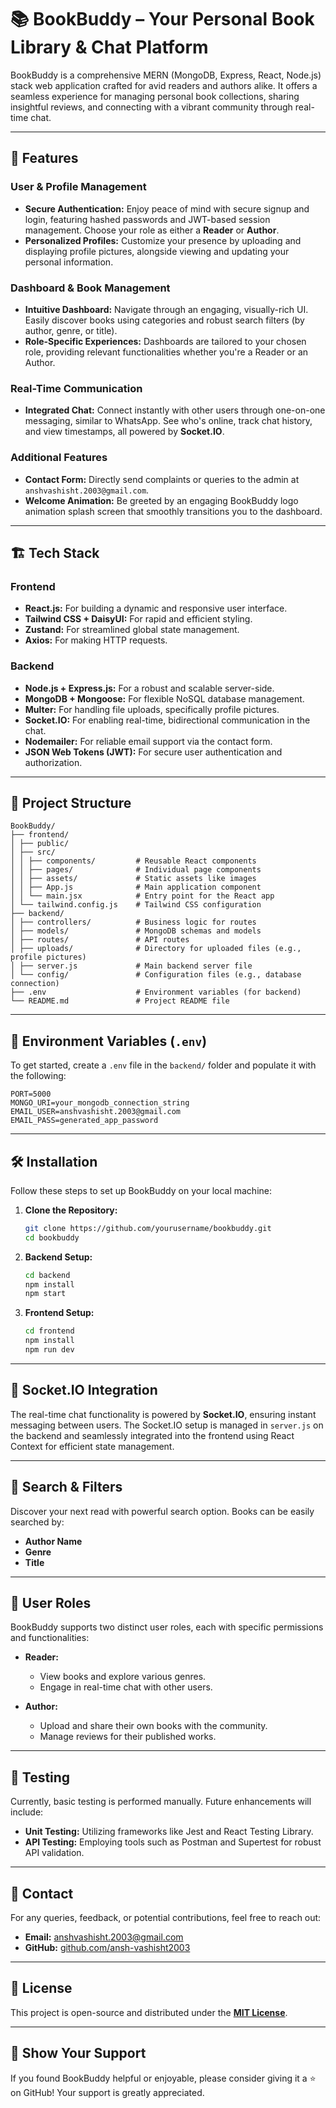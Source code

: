 # 📚 BookBuddy – Your Personal Book Library & Chat Platform

BookBuddy is a comprehensive MERN (MongoDB, Express, React, Node.js) stack web application crafted for avid readers and authors alike. It offers a seamless experience for managing personal book collections, sharing insightful reviews, and connecting with a vibrant community through real-time chat.

-----

## 🚀 Features

### User & Profile Management

  * **Secure Authentication:** Enjoy peace of mind with secure signup and login, featuring hashed passwords and JWT-based session management. Choose your role as either a **Reader** or **Author**.
  * **Personalized Profiles:** Customize your presence by uploading and displaying profile pictures, alongside viewing and updating your personal information.

### Dashboard & Book Management

  * **Intuitive Dashboard:** Navigate through an engaging, visually-rich UI. Easily discover books using categories and robust search filters (by author, genre, or title).
  * **Role-Specific Experiences:** Dashboards are tailored to your chosen role, providing relevant functionalities whether you're a Reader or an Author.

### Real-Time Communication

  * **Integrated Chat:** Connect instantly with other users through one-on-one messaging, similar to WhatsApp. See who's online, track chat history, and view timestamps, all powered by **Socket.IO**.

### Additional Features

  * **Contact Form:** Directly send complaints or queries to the admin at `anshvashisht.2003@gmail.com`.
  * **Welcome Animation:** Be greeted by an engaging BookBuddy logo animation splash screen that smoothly transitions you to the dashboard.

-----

## 🏗️ Tech Stack

### Frontend

  * **React.js:** For building a dynamic and responsive user interface.
  * **Tailwind CSS + DaisyUI:** For rapid and efficient styling.
  * **Zustand:** For streamlined global state management.
  * **Axios:** For making HTTP requests.

### Backend

  * **Node.js + Express.js:** For a robust and scalable server-side.
  * **MongoDB + Mongoose:** For flexible NoSQL database management.
  * **Multer:** For handling file uploads, specifically profile pictures.
  * **Socket.IO:** For enabling real-time, bidirectional communication in the chat.
  * **Nodemailer:** For reliable email support via the contact form.
  * **JSON Web Tokens (JWT):** For secure user authentication and authorization.

-----

## 📁 Project Structure

```
BookBuddy/
├── frontend/
│ ├── public/
│ ├── src/
│ │ ├── components/         # Reusable React components
│ │ ├── pages/              # Individual page components
│ │ ├── assets/             # Static assets like images
│ │ ├── App.js              # Main application component
│ │ └── main.jsx            # Entry point for the React app
│ └── tailwind.config.js    # Tailwind CSS configuration
├── backend/
│ ├── controllers/          # Business logic for routes
│ ├── models/               # MongoDB schemas and models
│ ├── routes/               # API routes
│ ├── uploads/              # Directory for uploaded files (e.g., profile pictures)
│ ├── server.js             # Main backend server file
│ └── config/               # Configuration files (e.g., database connection)
├── .env                    # Environment variables (for backend)
└── README.md               # Project README file
```

-----

## 🔐 Environment Variables (`.env`)

To get started, create a `.env` file in the `backend/` folder and populate it with the following:

```env
PORT=5000
MONGO_URI=your_mongodb_connection_string
EMAIL_USER=anshvashisht.2003@gmail.com
EMAIL_PASS=generated_app_password
```

-----

## 🛠️ Installation

Follow these steps to set up BookBuddy on your local machine:

1.  **Clone the Repository:**

    ```bash
    git clone https://github.com/yourusername/bookbuddy.git
    cd bookbuddy
    ```

2.  **Backend Setup:**

    ```bash
    cd backend
    npm install
    npm start
    ```

3.  **Frontend Setup:**

    ```bash
    cd frontend
    npm install
    npm run dev
    ```

-----

## 💬 Socket.IO Integration

The real-time chat functionality is powered by **Socket.IO**, ensuring instant messaging between users. The Socket.IO setup is managed in `server.js` on the backend and seamlessly integrated into the frontend using React Context for efficient state management.

-----

## 🔎 Search & Filters

Discover your next read with powerful search option. Books can be easily searched by:

  * **Author Name**
  * **Genre**
  * **Title**

-----

## 👥 User Roles

BookBuddy supports two distinct user roles, each with specific permissions and functionalities:

  * **Reader:**

      * View books and explore various genres.
      * Engage in real-time chat with other users.

  * **Author:**

      * Upload and share their own books with the community.
      * Manage reviews for their published works.

-----

## 🧪 Testing

Currently, basic testing is performed manually. Future enhancements will include:

  * **Unit Testing:** Utilizing frameworks like Jest and React Testing Library.
  * **API Testing:** Employing tools such as Postman and Supertest for robust API validation.

-----

## 📧 Contact

For any queries, feedback, or potential contributions, feel free to reach out:

  * **Email:** anshvashisht.2003@gmail.com
  * **GitHub:** [github.com/ansh-vashisht2003](https://www.google.com/search?q=https://github.com/ansh-vashisht2003)

-----

## 📄 License

This project is open-source and distributed under the [**MIT License**](./LICENSE).

-----

## 🌟 Show Your Support

If you found BookBuddy helpful or enjoyable, please consider giving it a ⭐ on GitHub\! Your support is greatly appreciated.

